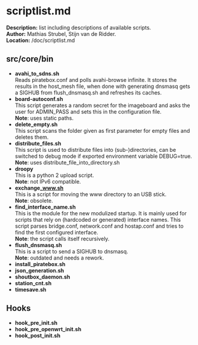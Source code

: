 # scriptlist.md
**Description:** list including descriptions of available scripts.  
**Author:** Mathias Strubel, Stijn van de Ridder.  
**Location:** /doc/scriptlist.md  

## src/core/bin 
- **avahi_to_sdns.sh**    
	Reads piratebox.conf and polls avahi-browse infinite. It stores the results in the host_mesh file, when done with generating dnsmasq gets a SIGHUB from flush_dnsmasq.sh and refreshes its caches.  
- **board-autoconf.sh**  
	This script generates a random secret for the imageboard and asks the user for ADMIN_PASS and sets this in the configuration file.  
	**Note**: uses static paths.
- **delete_empty.sh**  
	This script scans the folder given as first parameter for empty files and deletes them.  
- **distribute_files.sh**  
	This script is used to distribute files into (sub-)directories, can be switched to debug mode if exported environment variable DEBUG=true.  
	**Note**: uses distribute_file_into_directory.sh
- **droopy**  
	This is a python 2 upload script.  
	**Note**: not IPv6 compatible.
- **exchange_www.sh**    
	This is a script for moving the www directory to an USB stick.  
	**Note**: obsolete.
- **find_interface_name.sh**  
		This is the module for the new modulized startup. It is mainly used for scripts that rely on (hardcoded or generated) interface names. This script parses bridge.conf, network.conf and hostap.conf and tries to find the first configured interface.  
	**Note**: the script calls itself recursively.
- **flush_dnsmasq.sh**  
	This is a script to send a SIGHUB to dnsmasq.  
	**Note**: outdated and needs a rework.
- **install_piratebox.sh**  
- **json_generation.sh**  
- **shoutbox_daemon.sh**  
- **station_cnt.sh**  
- **timesave.sh**  
## Hooks  
- **hook_pre_init.sh**  
- **hook_pre_openwrt_init.sh**  
- **hook_post_init.sh**  

